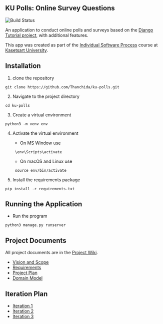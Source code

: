 ## KU Polls: Online Survey Questions 

![Build Status](https://github.com/Thanchida/ku-polls/actions/workflows/ci.yml/badge.svg)


An application to conduct online polls and surveys based
on the [Django Tutorial project](https://docs.djangoproject.com/en/5.1/intro/tutorial01/), with
additional features.

This app was created as part of the [Individual Software Process](
https://cpske.github.io/ISP) course at [Kasetsart University](https://www.ku.ac.th).

## Installation
1. clone the repository
```commandline
git clone https://github.com/Thanchida/ku-polls.git
```

2. Navigate to the project directory
```commandline
cd ku-polls
```

3. Create a virtual environment
```commandline
python3 -m venv env
```

4. Activate the virtual environment
    * On MS Window use
   ```commandline
    \env\Scripts\activate
   ```
   * On macOS and Linux use
   ```commandline
    source env/bin/activate
   ```

5. Install the requirements package
```commandline
pip install -r requirements.txt
```

## Running the Application

* Run the program
```commandline
python3 manage.py runserver
```

## Project Documents

All project documents are in the [Project Wiki](../../wiki/Home).

- [Vision and Scope](https://github.com/Thanchida/ku-polls/wiki/Vision-and-Scope)
- [Requirements](../../wiki/Requirements)
- [Project Plan](../../wiki/Project%20Plan)
- [Domain Model](../../wiki/Domain%20model)

## Iteration Plan
- [Iteration 1](../../wiki/Iteration%201%20Plan)
- [Iteration 2](../../wiki/Iteration%202%20Plan)
- [Iteration 3](../../wiki/Iteration%203%20Plan)